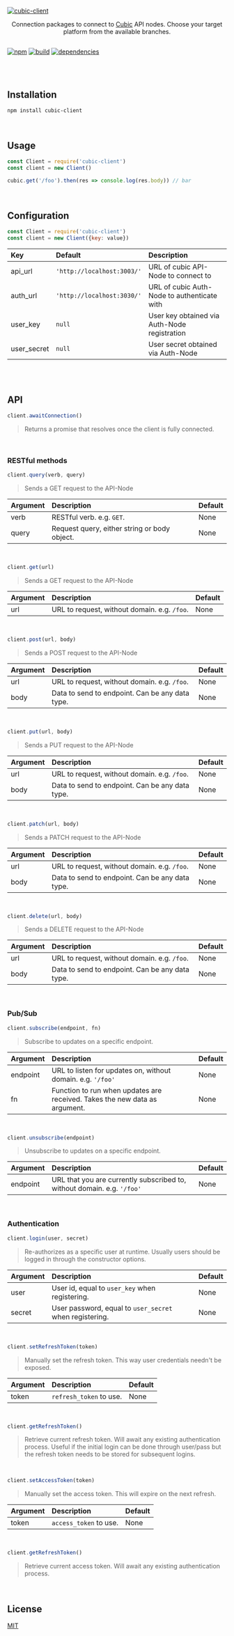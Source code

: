 [![cubic-client](https://i.imgur.com/EBnxQiy.png)](/packages/client)

<p align="center">Connection packages to connect to <a href='/packages/api'>Cubic</a> API nodes. Choose your target platform from the available branches.</p>

##

[![npm](https://img.shields.io/npm/v/cubic-client.svg)](https://npmjs.org/cubic-client)
[![build](https://ci.nexus-stats.com/api/badges/cubic-js/cubic/status.svg)](https://ci.nexus-stats.com/cubic-js/cubic)
[![dependencies](https://david-dm.org/cubic-js/cubic-client.svg)](https://david-dm.org/cubic-js/cubic-client)

<br>
<br>


## Installation
`npm install cubic-client`

<br>

## Usage
```js
const Client = require('cubic-client')
const client = new Client()

cubic.get('/foo').then(res => console.log(res.body)) // bar
```

<br>

## Configuration
```javascript
const Client = require('cubic-client')
const client = new Client({key: value})
```

| Key           | Default         | Description   |
|:------------- |:------------- |:------------- |
| api_url | `'http://localhost:3003/'` | URL of cubic API-Node to connect to |
| auth_url | `'http://localhost:3030/'` | URL of cubic Auth-Node to authenticate with |
| user_key | `null` | User key obtained via Auth-Node registration |
| user_secret | `null` | User secret obtained via Auth-Node 

<br>
<br>

## API

```js
client.awaitConnection()
```
>Returns a promise that resolves once the client is fully connected.

<br>

### RESTful methods
```js
client.query(verb, query)
```
>Sends a GET request to the API-Node

| Argument | Description | Default |
|:------------- |:------------- |:------------- |
| verb | RESTful verb. e.g. `GET`. | None |
| query | Request query, either string or body object. | None |

<br>

```js
client.get(url)
```
>Sends a GET request to the API-Node

| Argument | Description | Default |
|:------------- |:------------- |:------------- |
| url | URL to request, without domain. e.g. `/foo`. | None |

<br>

```js
client.post(url, body)
```
>Sends a POST request to the API-Node

| Argument | Description | Default |
|:------------- |:------------- |:------------- |
| url | URL to request, without domain. e.g. `/foo`. | None |
| body | Data to send to endpoint. Can be any data type. | None |

<br>

```js
client.put(url, body)
```
>Sends a PUT request to the API-Node

| Argument | Description | Default |
|:------------- |:------------- |:------------- |
| url | URL to request, without domain. e.g. `/foo`. | None |
| body | Data to send to endpoint. Can be any data type. | None |

<br>

```js
client.patch(url, body)
```
>Sends a PATCH request to the API-Node

| Argument | Description | Default |
|:------------- |:------------- |:------------- |
| url | URL to request, without domain. e.g. `/foo`. | None |
| body | Data to send to endpoint. Can be any data type. | None |

<br>

```js
client.delete(url, body)
```
>Sends a DELETE request to the API-Node

| Argument | Description | Default |
|:------------- |:------------- |:------------- |
| url | URL to request, without domain. e.g. `/foo`. | None |
| body | Data to send to endpoint. Can be any data type. | None |

<br>

### Pub/Sub

```js
client.subscribe(endpoint, fn)
```
>Subscribe to updates on a specific endpoint.

| Argument | Description | Default |
|:------------- |:------------- |:------------- |
| endpoint | URL to listen for updates on, without domain. e.g. `'/foo'` | None |
| fn | Function to run when updates are received. Takes the new data as argument. | None |

<br>

```js
client.unsubscribe(endpoint)
```
>Unsubscribe to updates on a specific endpoint.

| Argument | Description | Default |
|:------------- |:------------- |:------------- |
| endpoint | URL that you are currently subscribed to, without domain. e.g. `'/foo'` | None |

<br>

### Authentication
```js
client.login(user, secret)
```
>Re-authorizes as a specific user at runtime. Usually users should be logged in
through the constructor options.

| Argument | Description | Default |
|:------------- |:------------- |:------------- |
| user | User id, equal to `user_key` when registering. | None |
| secret | User password, equal to `user_secret` when registering. | None |

<br>

```js
client.setRefreshToken(token)
```
>Manually set the refresh token. This way user credentials needn't be exposed.

| Argument | Description | Default |
|:------------- |:------------- |:------------- |
| token | `refresh_token` to use. | None |

<br>

```js
client.getRefreshToken()
```
>Retrieve current refresh token. Will await any existing authentication
process. Useful if the initial login can be done through user/pass but
the refresh token needs to be stored for subsequent logins.

<br>

```js
client.setAccessToken(token)
```
>Manually set the access token. This will expire on the next refresh.

| Argument | Description | Default |
|:------------- |:------------- |:------------- |
| token | `access_token` to use. | None |

<br>

```js
client.getRefreshToken()
```
>Retrieve current access token. Will await any existing authentication process.

<br>

## License
[MIT](/LICENSE.md)
